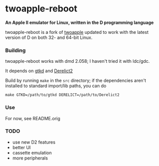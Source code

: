 # twoapple-reboot

**An Apple II emulator for Linux, written in the D programming language**

twoapple-reboot is a fork of [twoapple](https://code.google.com/p/twoapple)
updated to work with the latest version of D on both 32- and 64-bit Linux.

### Building

twoapple-reboot works with dmd 2.058; I haven't tried it with ldc/gdc.

It depends on [gtkd](www.dsource.org/projects/gtkd) and [Derelict2](www.dsource.org/projects/derelict)

Build by running `make` in the `src` directory; if the dependencies aren't installed to standard import/lib paths, you can do
```
make GTKD=/path/to/gtkd DERELICT=/path/to/Derelict2
```

### Use
For now, see README.orig

### TODO

+ use new D2 features
+ better UI
+ cassette emulation
+ more peripherals
